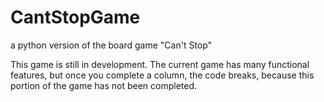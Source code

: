 # CantStopGame
a python version of the board game "Can't Stop"

This game is still in development.
The current game has many functional features, but once you complete a column, the code breaks, because this portion of the game has not been completed. 
